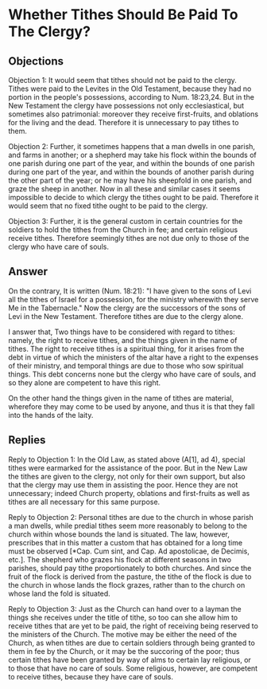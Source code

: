# Whether Tithes Should Be Paid To The Clergy?

## Objections

Objection 1: It would seem that tithes should not be paid to the clergy. Tithes were paid to the Levites in the Old Testament, because they had no portion in the people's possessions, according to Num. 18:23,24. But in the New Testament the clergy have possessions not only ecclesiastical, but sometimes also patrimonial: moreover they receive first-fruits, and oblations for the living and the dead. Therefore it is unnecessary to pay tithes to them.

Objection 2: Further, it sometimes happens that a man dwells in one parish, and farms in another; or a shepherd may take his flock within the bounds of one parish during one part of the year, and within the bounds of one parish during one part of the year, and within the bounds of another parish during the other part of the year; or he may have his sheepfold in one parish, and graze the sheep in another. Now in all these and similar cases it seems impossible to decide to which clergy the tithes ought to be paid. Therefore it would seem that no fixed tithe ought to be paid to the clergy.

Objection 3: Further, it is the general custom in certain countries for the soldiers to hold the tithes from the Church in fee; and certain religious receive tithes. Therefore seemingly tithes are not due only to those of the clergy who have care of souls.

## Answer

On the contrary, It is written (Num. 18:21): "I have given to the sons of Levi all the tithes of Israel for a possession, for the ministry wherewith they serve Me in the Tabernacle." Now the clergy are the successors of the sons of Levi in the New Testament. Therefore tithes are due to the clergy alone.

I answer that, Two things have to be considered with regard to tithes: namely, the right to receive tithes, and the things given in the name of tithes. The right to receive tithes is a spiritual thing, for it arises from the debt in virtue of which the ministers of the altar have a right to the expenses of their ministry, and temporal things are due to those who sow spiritual things. This debt concerns none but the clergy who have care of souls, and so they alone are competent to have this right.

On the other hand the things given in the name of tithes are material, wherefore they may come to be used by anyone, and thus it is that they fall into the hands of the laity.

## Replies

Reply to Objection 1: In the Old Law, as stated above (A[1], ad 4), special tithes were earmarked for the assistance of the poor. But in the New Law the tithes are given to the clergy, not only for their own support, but also that the clergy may use them in assisting the poor. Hence they are not unnecessary; indeed Church property, oblations and first-fruits as well as tithes are all necessary for this same purpose.

Reply to Objection 2: Personal tithes are due to the church in whose parish a man dwells, while predial tithes seem more reasonably to belong to the church within whose bounds the land is situated. The law, however, prescribes that in this matter a custom that has obtained for a long time must be observed [*Cap. Cum sint, and Cap. Ad apostolicae, de Decimis, etc.]. The shepherd who grazes his flock at different seasons in two parishes, should pay tithe proportionately to both churches. And since the fruit of the flock is derived from the pasture, the tithe of the flock is due to the church in whose lands the flock grazes, rather than to the church on whose land the fold is situated.

Reply to Objection 3: Just as the Church can hand over to a layman the things she receives under the title of tithe, so too can she allow him to receive tithes that are yet to be paid, the right of receiving being reserved to the ministers of the Church. The motive may be either the need of the Church, as when tithes are due to certain soldiers through being granted to them in fee by the Church, or it may be the succoring of the poor; thus certain tithes have been granted by way of alms to certain lay religious, or to those that have no care of souls. Some religious, however, are competent to receive tithes, because they have care of souls.